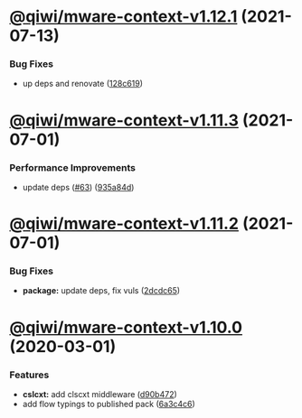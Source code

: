 # [@qiwi/mware-context-v1.12.1](https://github.com/qiwi/mware/compare/v1.12.0...v1.12.1) (2021-07-13)


### Bug Fixes

* up deps and renovate ([128c619](https://github.com/qiwi/mware/commit/128c619c4ec9c7bb46524de351379329a3992f95))

# [@qiwi/mware-context-v1.11.3](https://github.com/qiwi/mware/compare/v1.11.2...v1.11.3) (2021-07-01)


### Performance Improvements

* update deps ([#63](https://github.com/qiwi/mware/issues/63)) ([935a84d](https://github.com/qiwi/mware/commit/935a84db3c8c74e6fec08f2332c544c6ce362995))

# [@qiwi/mware-context-v1.11.2](https://github.com/qiwi/mware/compare/v1.11.1...v1.11.2) (2021-07-01)


### Bug Fixes

* **package:** update deps, fix vuls ([2dcdc65](https://github.com/qiwi/mware/commit/2dcdc65ba05ce3779a8451302e988a1bf22aeb1b))

# [@qiwi/mware-context-v1.10.0](https://github.com/qiwi/mware/compare/v1.9.0...v1.10.0) (2020-03-01)


### Features

* **cslcxt:** add clscxt middleware ([d90b472](https://github.com/qiwi/mware/commit/d90b4723491a7dae3cfc90830bf6a275769de46a))
* add flow typings to published pack ([6a3c4c6](https://github.com/qiwi/mware/commit/6a3c4c65400d0673dda1daa173df60436525e75f))
